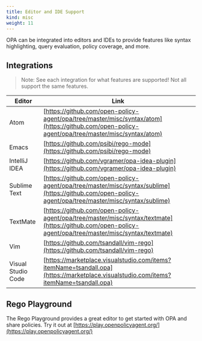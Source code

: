```yaml
---
title: Editor and IDE Support
kind: misc
weight: 11
---
```


OPA can be integrated into editors and IDEs to provide features like syntax highlighting, query
evaluation, policy coverage, and more.

## Integrations

> Note: See each integration for what features are supported! Not all support the same features.

| Editor | Link |
| --- | --- |
| Atom | [https://github.com/open-policy-agent/opa/tree/master/misc/syntax/atom](https://github.com/open-policy-agent/opa/tree/master/misc/syntax/atom) |
| Emacs | [https://github.com/psibi/rego-mode](https://github.com/psibi/rego-mode) |
| IntelliJ IDEA | [https://github.com/vgramer/opa-idea-plugin](https://github.com/vgramer/opa-idea-plugin) |
| Sublime Text | [https://github.com/open-policy-agent/opa/tree/master/misc/syntax/sublime](https://github.com/open-policy-agent/opa/tree/master/misc/syntax/sublime) |
| TextMate | [https://github.com/open-policy-agent/opa/tree/master/misc/syntax/textmate](https://github.com/open-policy-agent/opa/tree/master/misc/syntax/textmate) |
| Vim | [https://github.com/tsandall/vim-rego](https://github.com/tsandall/vim-rego) |
| Visual Studio Code | [https://marketplace.visualstudio.com/items?itemName=tsandall.opa](https://marketplace.visualstudio.com/items?itemName=tsandall.opa) |

## Rego Playground

The Rego Playground provides a great editor to get started with OPA and share policies. Try it out at [https://play.openpolicyagent.org/](https://play.openpolicyagent.org/)
